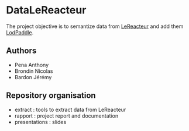 DataLeReacteur
==============

The project objective is to semantize data from [LeReacteur](http://lereacteur.info) and add them [LodPaddle](http://lodpaddle.univ-nantes.fr/lodpaddle).

Authors
-----------
- Pena Anthony
- Brondin Nicolas
- Bardon Jérémy

Repository organisation
-----------------
- extract : tools to extract data from LeReacteur
- rapport : project report and documentation
- presentations : slides
